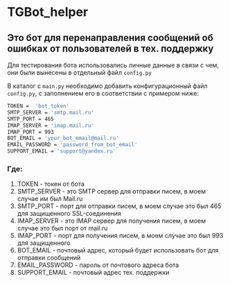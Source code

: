 # TGBot_helper 
## Это бот для перенаправления сообщений об ошибках от пользователей в тех. поддержку

Для тестирования бота использовались личные данные в связи с чем, они были вынесены в отдельный файл `config.py`

В каталог с `main.py` необходимо добавить конфигурационный файл `config.py`, с заполнением его в соответствии с примером ниже:
```bash
TOKEN =  'bot_token'
SMTP_SERVER = 'smtp.mail.ru'
SMTP_PORT = 465
IMAP_SERVER = 'imap.mail.ru'
IMAP_PORT = 993
BOT_EMAIL = 'your_bot_email@mail.ru'
EMAIL_PASSWORD = 'password_from_bot_email'
SUPPORT_EMAIL = 'support@yandex.ru'
```
### Где:
1. TOKEN - токен от бота
2. SMTP_SERVER - это SMTP сервер для отправки писем, в моем случае им был Mail.ru
3. SMTP_PORT - порт для отправки писем, в моем случае это был 465 для защищенного SSL-соединения
4. IMAP_SERVER - это IMAP сервер для получения писем, в моем случае это был порт от mail.ru
5. IMAP_PORT - порт для получения писем, в моем случае это был 993 для защищенного
6. BOT_EMAIL - почтовый адрес, который будет использовать бот для отправки сообщений
5. EMAIL_PASSWORD - пароль от почтового адреса бота
6. SUPPORT_EMAIL - почтовый адрес тех. поддержки